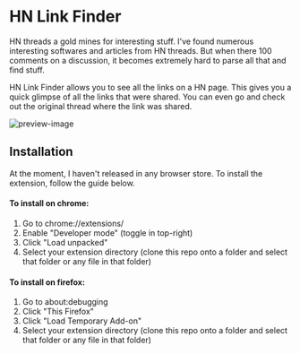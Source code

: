 # HN Link Finder

HN threads a gold mines for interesting stuff. I've found numerous interesting softwares and articles from HN threads. But when there 100 comments on a discussion, it becomes extremely hard to parse all that and find stuff.

HN Link Finder allows you to see all the links on a HN page. This gives you a quick glimpse of all the links that were shared. You can even go and check out the original thread where the link was shared.

![preview-image](https://github.com/user-attachments/assets/c1aa5d75-fc75-40c9-a2b0-2c84369c7c4a)


## Installation

At the moment, I haven't released in any browser store. To install the extension, follow the guide below.

#### To install on chrome:
1. Go to chrome://extensions/
2. Enable "Developer mode" (toggle in top-right)
3. Click "Load unpacked"
4. Select your extension directory (clone this repo onto a folder and select that folder or any file in that folder)

#### To install on firefox:
1. Go to about:debugging
2. Click "This Firefox"
3. Click "Load Temporary Add-on"
4. Select your extension directory (clone this repo onto a folder and select that folder or any file in that folder)

